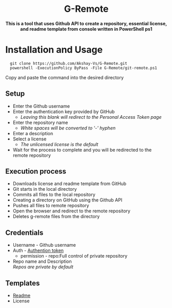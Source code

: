 <h1 align="center"> G-Remote </h1>
<h4 align="center"> 
 This is a tool that uses Github API to create a repository, essential license, and readme template from console written in PowerShell ps1</h4>

# Installation and Usage
```
  git clone https://github.com/Akshay-Vs/G-Remote.git
  powershell -ExecutionPolicy ByPass -File G-Remote/git-remote.ps1

```
Copy and paste the command into the desired directory

## Setup
- Enter the Github username
- Enter the authentication key provided by GitHub
  - <i>Leaving this blank will redirect to the Personal Access Token page</i>
- Enter the repository name
  - <i>White spaces will be converted to '-' hyphen</i>
- Enter a description
- Select a license
  - <i>The unlicensed license is the default</i>
- Wait for the process to complete and you will be redirected to the remote repository

## Execution process
- Downloads license and readme template from GitHub
- Git starts in the local directory
- Commits all files to the local repository
- Creating a directory on GitHub using the Github API
- Pushes all files to remote repository
- Open the browser and redirect to the remote repository
- Deletes g-remote files from the directory


## Credentials
- Username  - Github username
- Auth - <a href="https://docs.github.com/en/authentication/keeping-your-account-and-data-secure/creating-a-personal-access-token">Authention token</a>
    - permission - repo:Full control of private repository
- Repo name and Description<br>
<i>Repos are private by default</i>

## Templates
- <a href="https://raw.githubusercontent.com/Akshay-Vs/license-templates/master/templates"> Readme </a>
- License
